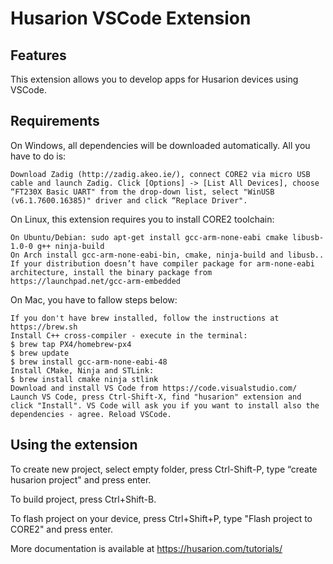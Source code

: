 # Husarion VSCode Extension #

## Features ##

This extension allows you to develop apps for Husarion devices using VSCode.

## Requirements ##

On Windows, all dependencies will be downloaded automatically. All you have to do is:

    Download Zadig (http://zadig.akeo.ie/), connect CORE2 via micro USB cable and launch Zadig. Click [Options] -> [List All Devices], choose “FT230X Basic UART" from the drop-down list, select "WinUSB (v6.1.7600.16385)" driver and click “Replace Driver".

On Linux, this extension requires you to install CORE2 toolchain:

    On Ubuntu/Debian: sudo apt-get install gcc-arm-none-eabi cmake libusb-1.0-0 g++ ninja-build
    On Arch install gcc-arm-none-eabi-bin, cmake, ninja-build and libusb..
    If your distribution doesn’t have compiler package for arm-none-eabi architecture, install the binary package from https://launchpad.net/gcc-arm-embedded

On Mac, you have to fallow steps below:

    If you don't have brew installed, follow the instructions at https://brew.sh
    Install C++ cross-compiler - execute in the terminal:
    $ brew tap PX4/homebrew-px4
    $ brew update
    $ brew install gcc-arm-none-eabi-48
    Install CMake, Ninja and STLink:
    $ brew install cmake ninja stlink
    Download and install VS Code from https://code.visualstudio.com/
    Launch VS Code, press Ctrl-Shift-X, find "husarion" extension and click "Install". VS Code will ask you if you want to install also the dependencies - agree. Reload VSCode.


## Using the extension ##

To create new project, select empty folder, press Ctrl-Shift-P, type “create husarion project" and press enter.

To build project, press Ctrl+Shift-B.

To flash project on your device, press Ctrl+Shift+P, type "Flash project to CORE2" and press enter.

More documentation is available at https://husarion.com/tutorials/
